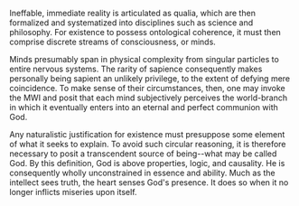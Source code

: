 Ineffable, immediate reality is articulated as qualia, which are then formalized and systematized into disciplines such as science and philosophy. For existence to possess ontological coherence, it must then comprise discrete streams of consciousness, or minds.

Minds presumably span in physical complexity from singular particles to entire nervous systems. The rarity of sapience consequently makes personally being sapient an unlikely privilege, to the extent of defying mere coincidence. To make sense of their circumstances, then, one may invoke the MWI and posit that each mind subjectively perceives the world-branch in which it eventually enters into an eternal and perfect communion with God.

Any naturalistic justification for existence must presuppose some element of what it seeks to explain. To avoid such circular reasoning, it is therefore necessary to posit a transcendent source of being--what may be called God. By this definition, God is above properties, logic, and causality. He is consequently wholly unconstrained in essence and ability. Much as the intellect sees truth, the heart senses God's presence. It does so when it no longer inflicts miseries upon itself. 
